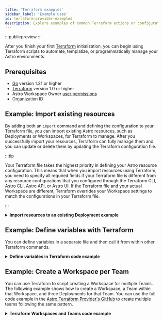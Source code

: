 ```yaml
---
title: 'Terraform examples'
sidebar_label: 'Example uses'
id: terraform-provider-examples
description: Explore examples of common Terraform actions or configurations.
---
```


:::publicpreview
:::

After you finish your first [Terraform](https://www.terraform.io/) initialization, you can begin using Terraform scripts to automate, templatize, or programmatically manage your Astro environments.

## Prerequisites

- [Go](https://go.dev/doc/install) version 1.21 or higher
- [Terraform](https://developer.hashicorp.com/terraform/install) version 1.0 or higher
- Astro Workspace Owner [user permissions](user-permissions.md)
- Organization ID

## Example: Import existing resources

By adding both an `import` command and defining the configuration to your Terraform file, you can import existing Astro resources, such as Deployments or Workspaces, for Terraform to manage. After you successfully import your resources, Terraform can fully manage them and you can update or delete them by updating the Terraform configuration file.

:::tip

Your Terraform file takes the highest priority in defining your Astro resource configuration. This means that when you import resources using Terraform, you need to specify all required fields if your Terraform file is different from any resource configurations that you configured through the Terraform CLI, Astro CLI, Astro API, or Astro UI. If the Terraform file and your actual Workspace are different, Terraform overrides your Workspace settings to match the configurations in your Terraform file.

:::

<details>
<summary><strong> Import resources to an existing Deployment example</strong></summary>

In a Terraform file, add the following configuration.

```
// Import the new configuration to an existing Deployment. After you use `terraform apply` to apply this new configuration once, you can remove this section of code from your Terraform file.
import {
  id = "<your-deployment-ID>" // ID of the existing deployment
  to = astro_deployment.imported_deployment
}
// The new resource configuration.
resource "astro_deployment" "imported_deployment" {
  name                    = "import me"
  description             = "an existing deployment"
  type                    = "DEDICATED"
  cluster_id              = "<your-cluster-ID>"
  contact_emails          = ["preview@astronomer.test"]
  default_task_pod_cpu    = "0.25"
  default_task_pod_memory = "0.5Gi"
  executor                = "KUBERNETES"
  is_cicd_enforced        = true
  is_dag_deploy_enabled   = true
  is_development_mode     = false
  is_high_availability    = true
  resource_quota_cpu      = "10"
  resource_quota_memory   = "20Gi"
  scheduler_size          = "SMALL"
  workspace_id            = "<your-workspace-ID>"
  environment_variables   = []
}
```

</details>

## Example: Define variables with Terraform

You can define variables in a separate file and then call it from within other Terraform commands.

<details>
<summary><strong>Define variables in Terraform code example</strong></summary>

In a Terraform `variables.tf` file, you can define your variables:
```

variable "teams" {
  type = map(object({
    name = string
    default_worker_queue_size = string
    contact_emails = list(string)
  }))
  default = {
    finance = {
      name = "finance"
      default_worker_queue_size = "A5"
      contact_emails = ["foo@bar.com", "john@doe.com"]
    }
    ads = {
      name = "ads"
      default_worker_queue_size = "A10"
      contact_emails = ["foo@bar.com", "john@doe.com"]
    }
    ml = {
      name = "ml"
      default_worker_queue_size = "A40"
      contact_emails = ["foo@bar.com", "john@doe.com"]
    }
  }
}

```

Then, in your Terraform configuration file, `main.tf`, you can refer to those variables to create resources:

```
resource "astro_workspace" "team_workspaces" {
  for_each = var.teams

  name                  = "${each.value.name} Workspace"
  description           = "${each.value.name} Workspace"
  cicd_enforced_default = true
}
```

</details>

## Example: Create a Workspace per Team

You can use Terraform to script creating a Workspace for multiple Teams. The following example shows how to create a Workspace, a Team within that Workspace, and three Deployments for that Team. You can use the full code example in the [Astro Terraform Provider's GitHub](https://github.com/astronomer/terraform-provider-astro/blob/main/examples/scenarios/workspace_per_team.tf) to create multiple teams following the same pattern.

<details>
<summary><strong>Terraform Workspaces and Teams code example</strong></summary>

Before using the code example, be sure to add your Astro Organization ID for the `organization_id` parameter.

```
/* Workspace Per Team

Team 1 Workspace
- Dev Deployment
- Stage Deployment
- Prod Deployment

*/

terraform {
  required_providers {
    astro = {
      source = "astronomer/astro"
    }
  }
}


provider "astro" {
  organization_id = "<your-astro-organization-id>"
}

resource "astro_workspace" "team_1_workspace" {
  name                  = "Team 1 Workspace"
  description           = "Team 1 Workspace"
  cicd_enforced_default = true
}

resource "astro_cluster" "team_1_cluster" {
  type             = "DEDICATED"
  name             = "Team 1 AWS Cluster"
  region           = "us-east-1"
  cloud_provider   = "AWS"
  vpc_subnet_range = "172.20.0.0/20"
  workspace_ids    = []
  timeouts = {
    create = "3h"
    update = "2h"
    delete = "1h"
  }
}

resource "astro_deployment" "team_1_dev_deployment" {
  name                    = "Team 1 Dev Deployment"
  description             = "Team 1 Dev Deployment"
  type                    = "STANDARD"
  cloud_provider          = "AWS"
  region                  = "us-east-1"
  contact_emails          = []
  default_task_pod_cpu    = "0.25"
  default_task_pod_memory = "0.5Gi"
  executor                = "CELERY"
  is_cicd_enforced        = true
  is_dag_deploy_enabled   = true
  is_development_mode     = true
  is_high_availability    = false
  resource_quota_cpu      = "10"
  resource_quota_memory   = "20Gi"
  scheduler_size          = "SMALL"
  workspace_id            = astro_workspace.team_1_workspace.id
  environment_variables   = []
  worker_queues = [{
    name               = "default"
    is_default         = true
    astro_machine      = "A5"
    max_worker_count   = 10
    min_worker_count   = 0
    worker_concurrency = 1
  }]
  scaling_spec = {
    hibernation_spec = {
      schedules = [{
        is_enabled        = true
        hibernate_at_cron = "20 * * * *"
        wake_at_cron      = "10 * * * *"
      }]
    }
  }
}

resource "astro_deployment" "team_1_stage_deployment" {
  name                    = "Team 1 Stage Deployment"
  description             = "Team 1 Stage Deployment"
  type                    = "STANDARD"
  cloud_provider          = "AWS"
  region                  = "us-east-1"
  contact_emails          = []
  default_task_pod_cpu    = "0.25"
  default_task_pod_memory = "0.5Gi"
  executor                = "CELERY"
  is_cicd_enforced        = true
  is_dag_deploy_enabled   = true
  is_development_mode     = true
  is_high_availability    = false
  resource_quota_cpu      = "10"
  resource_quota_memory   = "20Gi"
  scheduler_size          = "SMALL"
  workspace_id            = astro_workspace.team_1_workspace.id
  environment_variables   = []
  worker_queues = [{
    name               = "default"
    is_default         = true
    astro_machine      = "A5"
    max_worker_count   = 10
    min_worker_count   = 0
    worker_concurrency = 1
  }]
  scaling_spec = {
    hibernation_spec = {
      schedules = [{
        is_enabled        = true
        hibernate_at_cron = "20 * * * *"
        wake_at_cron      = "10 * * * *"
      }]
    }
  }
}

resource "astro_deployment" "team_1_prod_deployment" {
  name                    = "Team 1 Prod Deployment"
  description             = "Team 1 Prod Deployment"
  type                    = "DEDICATED"
  cluster_id              = astro_cluster.team_1_cluster.id
  contact_emails          = ["preview@astronomer.test"]
  default_task_pod_cpu    = "0.25"
  default_task_pod_memory = "0.5Gi"
  executor                = "KUBERNETES"
  is_cicd_enforced        = true
  is_dag_deploy_enabled   = true
  is_development_mode     = false
  is_high_availability    = true
  resource_quota_cpu      = "10"
  resource_quota_memory   = "20Gi"
  scheduler_size          = "SMALL"
  workspace_id            = astro_workspace.team_1_workspace.id
  environment_variables = [{
    key       = "key1"
    value     = "value1"
    is_secret = false
  }]
}
```

</details>